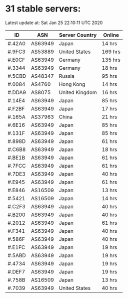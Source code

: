 # 31 stable servers:

Latest update at: Sat Jan 25 22:10:11 UTC 2020

| ID | ASN | Server Country | Online |
| -- | --- | -------------- | ------ |
| #.42A0 | AS63949 | Japan | 14 hrs |
| #.9FC3 | AS53889 | United States | 169 hrs |
| #.E0CF | AS63949 | Germany | 135 hrs |
| #.3344 | AS63949 | Germany | 18 hrs |
| #.5CBD | AS48347 | Russia | 95 hrs |
| #.0084 | AS4760 | Hong Kong | 14 hrs |
| #.DDA9 | AS8075 | United Kingdom | 16 hrs |
| #.14E4 | AS63949 | Japan | 85 hrs |
| #.F2BF | AS63949 | Japan | 17 hrs |
| #.165A | AS37963 | China | 21 hrs |
| #.6E16 | AS63949 | Japan | 85 hrs |
| #.131F | AS63949 | Japan | 85 hrs |
| #.898D | AS63949 | Japan | 61 hrs |
| #.C6B8 | AS63949 | Japan | 18 hrs |
| #.BE1B | AS63949 | Japan | 61 hrs |
| #.7FCC | AS63949 | Japan | 61 hrs |
| #.7DE3 | AS63949 | Japan | 40 hrs |
| #.E945 | AS63949 | Japan | 61 hrs |
| #.E846 | AS16509 | Japan | 13 hrs |
| #.5421 | AS16509 | Japan | 14 hrs |
| #.C2F3 | AS63949 | Japan | 40 hrs |
| #.B200 | AS63949 | Japan | 40 hrs |
| #.2012 | AS63949 | Japan | 61 hrs |
| #.F341 | AS63949 | Japan | 40 hrs |
| #.586F | AS63949 | Japan | 40 hrs |
| #.E1FC | AS63949 | Japan | 19 hrs |
| #.5ABD | AS63949 | Japan | 19 hrs |
| #.4734 | AS63949 | Japan | 19 hrs |
| #.DEF7 | AS63949 | Japan | 19 hrs |
| #.758B | AS16509 | Japan | 13 hrs |
| #.7039 | AS63949 | United States | 40 hrs |

